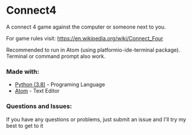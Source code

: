 # Connect4
A connect 4 game against the computer or someone next to you. 

For game rules visit: https://en.wikipedia.org/wiki/Connect_Four

Recommended to run in Atom (using platformio-ide-terminal package). 
Terminal or command prompt also work.

### Made with:

* [Python (3.8)](https://www.python.org) - Programing Language
* [Atom](https://Atom.io) - Text Editor

### Questions and Issues:
If you have any questions or problems, just submit an issue and I'll
try my best to get to it 
